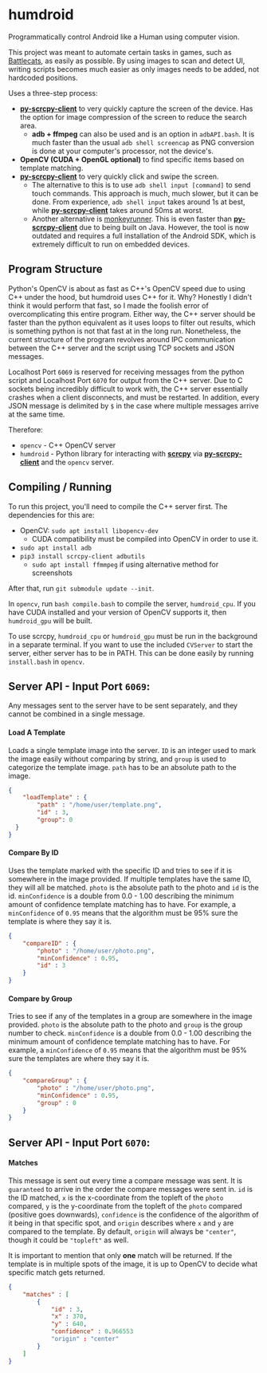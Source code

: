 # humdroid
Programmatically control Android like a Human using computer vision. 

This project was meant to automate certain tasks in games, such as [Battlecats](https://github.com/Desperationis/humdroid-battlecats), as easily as possible. By using images to scan and detect UI, writing scripts becomes much easier as only images needs to be added, not hardcoded positions. 

Uses a three-step process:
* **[py-scrcpy-client](https://github.com/leng-yue/py-scrcpy-client)** to very quickly capture the screen of the device. Has the option for image compression of the screen to reduce the search area. 
   * **adb + ffmpeg** can also be used and is an option in `adbAPI.bash`. It is much faster than the usual `adb shell screencap` as PNG conversion is done at your computer's processor, not the device's.
* **OpenCV (CUDA + OpenGL optional)** to find specific items based on template matching.
* **[py-scrcpy-client](https://github.com/leng-yue/py-scrcpy-client)** to very quickly click and swipe the screen.
   * The alternative to this is to use `adb shell input [command]` to send touch commands. This approach is much, much slower, but it can be done. From experience, `adb shell input` takes around 1s at best, while **[py-scrcpy-client](https://github.com/leng-yue/py-scrcpy-client)** takes around 50ms at worst. 
   * Another alternative is [monkeyrunner](https://developer.android.com/studio/test/monkeyrunner). This is even faster than **[py-scrcpy-client](https://github.com/leng-yue/py-scrcpy-client)** due to being built on Java. However, the tool is now outdated and requires a full installation of the Android SDK, which is extremely difficult to run on embedded devices. 

## Program Structure
Python's OpenCV is about as fast as C++'s OpenCV speed due to using C++ under the hood, but humdroid uses C++ for it. Why? Honestly I didn't think it would perform that fast, so I made the foolish error of overcomplicating this entire program. Either way, the C++ server should be faster than the python equivalent as it uses loops to filter out results, which is something python is not that fast at in the long run. Nonetheless, the current structure of the program revolves around IPC communication between the C++ server and the script using TCP sockets and JSON messages. 

Localhost Port `6069` is reserved for receiving messages from the python script and Localhost Port `6070` for output from the C++ server. Due to C sockets being incredibly difficult to work with, the C++ server essentially crashes when a client disconnects, and must be restarted. In addition, every JSON message is delimited by `$` in the case where multiple messages arrive at the same time. 

Therefore:
* `opencv` - C++ OpenCV server
* `humdroid` - Python library for interacting with **[scrcpy](https://github.com/Genymobile/scrcpy)** via **[py-scrcpy-client](https://github.com/leng-yue/py-scrcpy-client)** and the `opencv` server.

## Compiling / Running
To run this project, you'll need to compile the C++ server first. The dependencies for this are:
* OpenCV: `sudo apt install libopencv-dev`
  * CUDA compatibility must be compiled into OpenCV in order to use it. 
* `sudo apt install adb`
* `pip3 install scrcpy-client adbutils`
   * `sudo apt install ffmmpeg` if using alternative method for screenshots

After that, run `git submodule update --init`.

In `opencv`, run `bash compile.bash` to compile the server, `humdroid_cpu`. If you have CUDA installed and your version of OpenCV supports it, then `humdroid_gpu` will be built. 

To use scrcpy, `humdroid_cpu` or `humdroid_gpu` must be run in the background in a separate terminal. If you want to use the included `CVServer` to start the server, either server has to be in PATH. This can be done easily by running `install.bash` in `opencv`. 


## Server API - Input Port `6069`:
Any messages sent to the server have to be sent separately, and they cannot be combined in a single message. 

#### Load A Template
Loads a single template image into the server. `ID` is an integer used to mark the image easily without comparing by string, and `group` is used to categorize the template image. `path` has to be an absolute path to the image.
```json
{
    "loadTemplate" : {
        "path" : "/home/user/template.png",
        "id" : 3,
        "group": 0
  }
}
```

#### Compare By ID
Uses the template marked with the specific ID and tries to see if it is somewhere in the image provided. If multiple templates have the same ID, they will all be matched. `photo` is the absolute path to the photo and `id` is the id. `minConfidence` is a double from 0.0 - 1.00 describing the minimum amount of confidence template matching has to have. For example, a `minConfidence` of `0.95` means that the algorithm must be 95% sure the template is where they say it is.

```json
{
    "compareID" : {
        "photo" : "/home/user/photo.png",
        "minConfidence" : 0.95,
        "id" : 3
    }
}
```

#### Compare by Group
Tries to see if any of the templates in a group are somewhere in the image provided. `photo` is the absolute path to the photo and `group` is the group number to check. `minConfidence` is a double from 0.0 - 1.00 describing the minimum amount of confidence template matching has to have. For example, a `minConfidence` of `0.95` means that the algorithm must be 95% sure the templates are where they say it is.

```json
{
    "compareGroup" : {
        "photo" : "/home/user/photo.png",
        "minConfidence" : 0.95,
        "group" : 0
    }
}
```

## Server API - Input Port `6070`:
#### Matches
This message is sent out every time a compare message was sent. It is `guaranteed` to arrive in the order the compare messages were sent in. `id` is the ID matched, `x` is the x-coordinate from the topleft of the `photo` compared, `y` is the y-coordinate from the topleft of the `photo` compared (positive goes downwards), `confidence` is the confidence of the algorithm of it being in that specific spot, and `origin` describes where `x` and `y` are compared to the template. By default, `origin` will always be `"center"`, though it could be `"topleft"` as well.

It is important to mention that only **one** match will be returned. If the template is in multiple spots of the image, it is up to OpenCV to decide what specific match gets returned. 

```json
{
    "matches" : [
        {
            "id" : 3,
            "x" : 370,
            "y" : 640,
            "confidence" : 0.966553
            "origin" : "center"
        }
    ]
}
```



